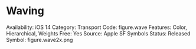 # Waving

Availability: iOS 14
Category: Transport
Code: figure.wave
Features: Color, Hierarchical, Weights
Free: Yes
Source: Apple SF Symbols
Status: Released
Symbol: figure.wave2x.png